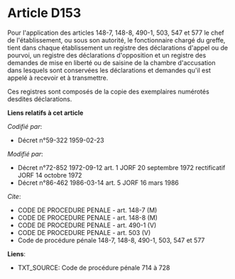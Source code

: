 # Article D153

Pour l'application des articles 148-7, 148-8, 490-1, 503, 547 et 577 le chef de l'établissement, ou sous son autorité, le
fonctionnaire chargé du greffe, tient dans chaque établissement un registre des déclarations d'appel ou de pourvoi, un
registre des déclarations d'opposition et un registre des demandes de mise en liberté ou de saisine de la chambre
d'accusation dans lesquels sont conservées les déclarations et demandes qu'il est appelé à recevoir et à transmettre. 

Ces registres sont composés de la copie des exemplaires numérotés desdites déclarations.

**Liens relatifs à cet article**

_Codifié par_:

  - Décret n°59-322 1959-02-23

_Modifié par_:

  - Décret n°72-852 1972-09-12 art. 1 JORF 20 septembre 1972 rectificatif JORF 14 octobre 1972
  - Décret n°86-462 1986-03-14 art. 5 JORF 16 mars 1986

_Cite_:

  - CODE DE PROCEDURE PENALE - art. 148-7 (M)
  - CODE DE PROCEDURE PENALE - art. 148-8 (M)
  - CODE DE PROCEDURE PENALE - art. 490-1 (V)
  - CODE DE PROCEDURE PENALE - art. 503 (V)
  - Code de procédure pénale 148-7, 148-8, 490-1, 503, 547 et 577

**Liens**:

  - TXT_SOURCE: Code de procédure pénale 714 à 728
